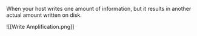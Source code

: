 When your host writes one amount of information, but it results in another actual amount written on disk.

![[Write Amplification.png]]